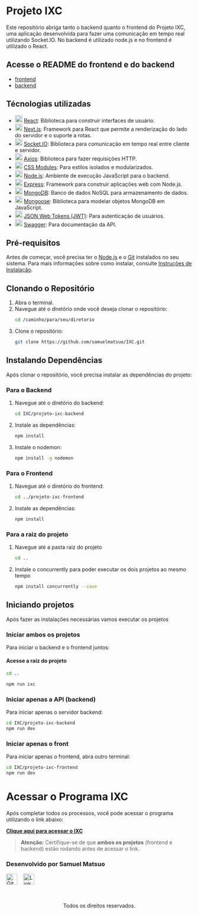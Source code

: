 # Projeto IXC

Este repositório abriga tanto o backend quanto o frontend do Projeto IXC, uma aplicação desenvolvida para fazer uma comunicação em tempo real utilizando Socket.IO. No backend é utilizado node.js e no frontend é utilizado o React. 

## Acesse o README do frontend e do backend
* [frontend](README/README_frontend.md)
* [backend](README/README_backend.md)

## Técnologias utilizadas

- <img src="https://upload.wikimedia.org/wikipedia/commons/a/a7/React-icon.svg" alt="React logo" height="20"/> [React](https://pt-br.react.dev/): Biblioteca para construir interfaces de usuário.
- <img src="https://upload.wikimedia.org/wikipedia/commons/8/8e/Nextjs-logo.svg" alt="Next.js logo" height="20"/> [Next.js](https://nextjs.org/docs): Framework para React que permite a renderização do lado do servidor e o suporte a rotas.
- <img src="https://upload.wikimedia.org/wikipedia/commons/9/96/Socket-io.svg" alt="Socket.IO logo" height="20"/> [Socket.IO](https://socket.io/pt-br/docs/v4/): Biblioteca para comunicação em tempo real entre cliente e servidor.
- <img src="https://avatars.githubusercontent.com/u/32372333?s=200&v=4" alt="Axios logo" height="20"/> [Axios](https://axios-http.com/ptbr/docs/intro): Biblioteca para fazer requisições HTTP.
- <img src="https://avatars.githubusercontent.com/u/45769491?s=200&v=4" alt="CSS Modules logo" height="20"/> [CSS Modules](https://github.com/css-modules/css-modules): Para estilos isolados e modularizados.
- <img src="https://upload.wikimedia.org/wikipedia/commons/d/d9/Node.js_logo.svg" alt="Node.js logo" height="20"/> [Node.js](https://nodejs.org/docs/latest/api/): Ambiente de execução JavaScript para o backend.
- <img src="https://upload.wikimedia.org/wikipedia/commons/6/64/Expressjs.png" alt="Express logo" height="20"/> [Express](https://expressjs.com/pt-br/): Framework para construir aplicações web com Node.js.
- <img src="https://1000logos.net/wp-content/uploads/2020/08/MongoDB-Logo.png" alt="MongoDB logo" height="20"/> [MongoDB](https://www.mongodb.com/pt-br/docs/): Banco de dados NoSQL para armazenamento de dados.
- <img src="https://avatars.githubusercontent.com/u/7552965?s=200&v=4" alt="Mongoose logo" height="20"/> [Mongoose](https://mongoosejs.com/docs/documents.html): Biblioteca para modelar objetos MongoDB em JavaScript.
- <img src="https://jwt.io/img/pic_logo.svg" alt="JWT logo" height="20"/> [JSON Web Tokens (JWT)](https://jwt.io/introduction): Para autenticação de usuários.
- <img src="https://upload.wikimedia.org/wikipedia/commons/a/ab/Swagger-logo.png" alt="Swagger logo" height="20"/> [Swagger](https://swagger.io/docs/): Para documentação da API.


## Pré-requisitos

Antes de começar, você precisa ter o [Node.js](https://nodejs.org/) e o [Git](https://git-scm.com/) instalados no seu sistema. Para mais informações sobre como instalar, consulte [Instruções de Instalação](README_links.md).

## Clonando o Repositório

1. Abra o terminal.
2. Navegue até o diretório onde você deseja clonar o repositório:
   ```bash
   cd /caminho/para/seu/diretorio
   ```
3. Clone o repositório:
   ```bash
   git clone https://github.com/samuelmatsuo/IXC.git
   ```

## Instalando Dependências

Após clonar o repositório, você precisa instalar as dependências do projeto:

### Para o Backend

1. Navegue até o diretório do backend:
   ```bash
   cd IXC/projeto-ixc-backend
   ```
2. Instale as dependências:
   ```bash
   npm install
   ```
3. Instale o nodemon:
   ```bash
   npm install -g nodemon
   ```
### Para o Frontend

1. Navegue até o diretório do frontend:
   ```bash
   cd ../projeto-ixc-frontend
   ```
2. Instale as dependências:
   ```bash
   npm install
   ```
### Para a raiz do projeto
1. Navegue até a pasta raiz do projeto
   ```bash
   cd ..
   ```
2. Instale o concurrently para poder executar os dois projetos ao mesmo tempo
   ```bash
   npm install concurrently --save
   ```
## Iniciando projetos

Após fazer as instalações necessárias vamos executar os projetos

### Iniciar ambos os projetos
Para iniciar o backend e o frontend juntos:
#### Acesse a raiz do projeto 
   ```bash
   cd ..
   ```

   ```bash
   npm run ixc
   ```

### Iniciar apenas a API (backend)
Para iniciar apenas o servidor backend:

   ```bash
   cd IXC/projeto-ixc-backend
   npm run dev
   ```

### Iniciar apenas o front
Para iniciar apenas o frontend, abra outro terminal:

   ```bash
   cd IXC/projeto-ixc-frontend
   npm run dev
   ```

# Acessar o Programa IXC

Após completar todos os processos, você pode acessar o programa utilizando o link abaixo:

**[Clique aqui para acessar o IXC](http://localhost:3001/login)**

> **Atenção:** Certifique-se de que **ambos os projetos** (frontend e backend) estão rodando antes de acessar o link.

### Desenvolvido por Samuel Matsuo  
<a href="https://github.com/samuelmatsuo"><img src="https://upload.wikimedia.org/wikipedia/commons/9/91/Octicons-mark-github.svg" alt="GitHub logo" height="30" style="filter: brightness(1);"/></a> 
&nbsp;&nbsp;
<a href="https://www.linkedin.com/in/samuel-matsuo-672810232/"><img src="https://upload.wikimedia.org/wikipedia/commons/c/ca/LinkedIn_logo_initials.png" alt="LinkedIn logo" height="30"/></a>

<br>

<p align="center">Todos os direitos reservados.</p>


